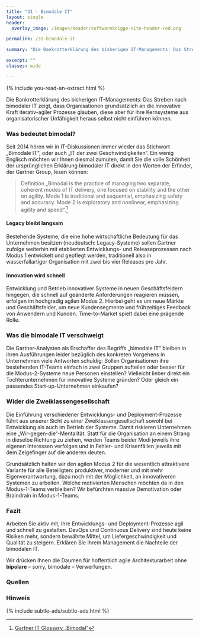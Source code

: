 ```yaml
---
title: "31 - Bimodale IT"
layout: single
header:
  overlay_image: /images/header/softwareknigge-site-header-red.png

permalink: /31-bimodale-it

summary: "Die Bankrotterklärung des bisherigen IT-Managements: Das Streben nach bimodaler IT zeigt, dass Organisationen grundsätzlich an die innovative Kraft iterativ-agiler Prozesse glauben, diese aber für ihre Kernsysteme aus organisatorischer Unfähigkeit heraus selbst nicht einführen können."

excerpt: ""
classes: wide

---
```

{% include you-read-an-extract.html %}

Die Bankrotterklärung des bisherigen IT-Managements: Das Streben nach bimodaler IT zeigt, dass Organisationen grundsätzlich an die innovative Kraft iterativ-agiler Prozesse glauben, diese aber für ihre Kernsysteme aus organisatorischer Unfähigkeit heraus selbst nicht einführen können.

### Was bedeutet bimodal?

Seit 2014 hören wir in IT-Diskussionen immer wieder das Stichwort „Bimodale IT“, oder auch „IT der zwei Geschwindigkeiten“. Ein wenig Englisch möchten wir Ihnen diesmal zumuten, damit Sie die volle Schönheit der ursprünglichen Erklärung bimodaler IT direkt in den Worten der Erfinder, der Gartner Group, lesen können:

>Definition
>„Bimodal is the practice of managing two separate, coherent modes of IT delivery, one focused on stability and the other on agility. Mode 1 is traditional and sequential, emphasizing safety and accuracy. Mode 2 is exploratory and nonlinear, emphasizing agility and speed“.[^bimodal]

#### Legacy bleibt langsam
Bestehende Systeme, die eine hohe wirtschaftliche Bedeutung für das Unternehmen besitzen (neudeutsch: Legacy-Systeme) sollen Gartner zufolge weiterhin mit etablierten Entwicklungs- und Releaseprozessen nach Modus 1 entwickelt und gepflegt werden, traditionell also in wasserfallartiger Organisation mit zwei bis vier Releases pro Jahr.

#### Innovation wird schnell
Entwicklung und Betrieb innovativer Systeme in neuen Geschäftsfeldern hingegen, die schnell auf geänderte Anforderungen reagieren müssen, erfolgen im hochgradig agilen Modus 2. Hierbei geht es um neue Märkte und Geschäftsfelder, um neue Kundensegmente und frühzeitiges Feedback von Anwendern und Kunden. Time-to-Market spielt dabei eine prägende Rolle.

### Was die bimodale IT verschweigt
Die Gartner-Analysten als Erschaffer des Begriffs „bimodale IT“ bleiben in ihren Ausführungen leider bezüglich des konkreten Vorgehens in Unternehmen viele Antworten schuldig: Sollen Organisationen ihre bestehenden IT-Teams einfach in zwei Gruppen aufteilen oder besser für die Modus-2-Systeme neue Personen einstellen? Vielleicht lieber direkt ein Tochterunternehmen für innovative Systeme gründen? Oder gleich ein passendes Start-up-Unternehmen einkaufen?

### Wider die Zweiklassengesellschaft
Die Einführung verschiedener Entwicklungs- und Deployment-Prozesse führt aus unserer Sicht zu einer Zweiklassengesellschaft sowohl bei Entwicklung als auch im Betrieb der Systeme. Damit riskieren Unternehmen eine „Wir-gegen-die“-Mentalität. Statt für die Organisation an einem Strang in dieselbe Richtung zu ziehen, werden Teams beider Modi jeweils ihre eigenen Interessen verfolgen und in Fehler- und Krisenfällen jeweils mit dem Zeigefinger auf die anderen deuten.

Grundsätzlich halten wir den agilen Modus 2 für die wesentlich attraktivere Variante für alle Beteiligten: produktiver, moderner und mit mehr Eigenverantwortung, dazu noch mit der Möglichkeit, an innovativeren Systemen zu arbeiten. Welche motivierten Menschen möchten da in den Modus-1-Teams verbleiben? Wir befürchten massive Demotivation oder Braindrain in Modus-1-Teams.

### Fazit
Arbeiten Sie aktiv mit, Ihre Entwicklungs- und Deployment-Prozesse agil und schnell zu gestalten. DevOps und Continuous Delivery sind heute keine Risiken mehr, sondern bewährte Mittel, um Liefergeschwindigkeit und Qualität zu steigern. Erklären Sie Ihrem Management die Nachteile der bimodalen IT.

Wir drücken Ihnen die Daumen für hoffentlich agile Architekturarbeit ohne **bipolare** – sorry, bimodale – Verwerfungen.



### Quellen

[^bimodal]: [Gartner IT Glossary „Bimodal“](https://www.gartner.com/it-glossary/bimodal/)

### Hinweis
{% include subtle-ads/subtle-ads.html %}
